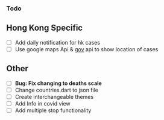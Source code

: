### Todo
## Hong Kong Specific
- [ ] Add daily notification for hk cases
- [ ] Use google maps Api & [gov](https://data.gov.hk/en-data/dataset/hk-dh-chpsebcddr-novel-infectious-agent) api to show location of cases

## Other
- [ ] **Bug: Fix changing to deaths scale**
- [ ] Change countries.dart to json file
- [ ] Create interchangeable themes
- [ ] Add Info in covid view
- [ ] Add multiple stop functionality

